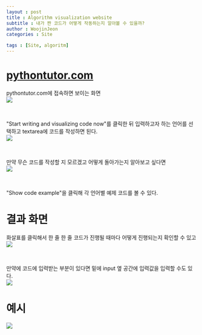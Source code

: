 ```yaml
---
layout : post
title : Algorithm visualization website
subtitle : 내가 짠 코드가 어떻게 작동하는지 알아볼 수 있을까?
author : WoojinJeon
categories : Site

tags : [Site, algoritm]
---
```


# <a href="https://pythontutor.com" target="_blank" rel="noopener noreferrer">pythontutor.com</a>

pythontutor.com에 접속하면 보이는 화면<br/>
<img src="https://github.com/WoojinJeonkr/WoojinJeonkr.github.io/blob/main/assets/images/post/pythontutor_01.png?raw=true">

<br/>

"Start writing and visualizing code now"를 클릭한 뒤 입력하고자 하는 언어를 선택하고 textarea에 코드를 작성하면 된다.<br/>
<img src="https://github.com/WoojinJeonkr/WoojinJeonkr.github.io/blob/main/assets/images/post/pythontutor_02.png?raw=true">

<br/>

만약 무슨 코드를 작성할 지 모르겠고 어떻게 돌아가는지 알아보고 싶다면<br/>
<img src="https://github.com/WoojinJeonkr/WoojinJeonkr.github.io/blob/main/assets/images/post/pythontutor_03.png?raw=true">

<br/>

"Show code example"을 클릭해 각 언어별 예제 코드를 볼 수 있다.<br/>

# 결과 화면
화살표를 클릭해서 한 줄 한 줄 코드가 진행될 때마다 어떻게 진행되는지 확인할 수 있고<br/>
<img src="https://github.com/WoojinJeonkr/WoojinJeonkr.github.io/blob/main/assets/images/post/pythontutor_04.png?raw=true">

<br/>

만약에 코드에 입력받는 부분이 있다면 밑에 input 옆 공간에 입력값을 입력할 수도 있다.<br/>
<img src="https://github.com/WoojinJeonkr/WoojinJeonkr.github.io/blob/main/assets/images/post/pythontutor_05.png?raw=true"><br/>

# 예시
<img src="https://github.com/WoojinJeonkr/WoojinJeonkr.github.io/blob/main/assets/images/post/pythontutor_06.png?raw=true">